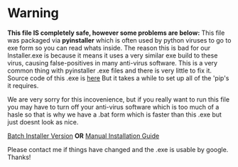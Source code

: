 # Warning
**This file IS completely safe, however some problems are below:**
This file was packaged via **pyinstaller** which is often used by python viruses to go to exe form so you can read whats inside. The reason this is bad for our Installer.exe is because it means it uses a very similar exe build to these virus, causing false-positives in many anti-virus software. This is a very common thing with pyinstaller .exe files and there is very little to fix it. Source code of this .exe is [here](https://github.com/HolyCheeseMan/CheeseScriptingPLUS/blob/Main/APP/Source%20Code/Installer.py) But it takes a while to set up all of the 'pip's it requires.

We are very sorry for this incovenience, but if you really want to run this file you may have to turn off your anti-virus software which is too much of a hasle so that is why we have a .bat form which is faster than this .exe but just doesnt look as nice.

[Batch Installer Version](https://github.com/HolyCheeseMan/CheeseScriptingPLUS/blob/Main/Installer.bat)
**OR**
[Manual Installation Guide](https://github.com/HolyCheeseMan/CheeseScriptingPLUS/blob/Main/Installer.bat)

Please contact me if things have changed and the .exe is usable by google. Thanks!